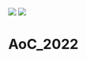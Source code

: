 ![](https://img.shields.io/badge/day%20📅-24-blue) ![](https://img.shields.io/badge/stars%20⭐-30-yellow)
# AoC_2022